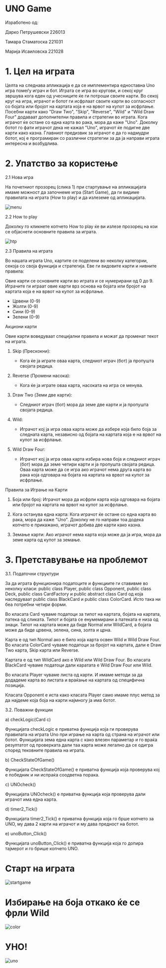 # UNO Game
Изработено од:

Дарко Петрушевски 226013

Тамара Стаматоска 221031

Марија Исаиловска 221028

# 1.	Цел на играта
Целта на следнава апликација е да се имплементира едноставна Uno игра помеѓу играч и бот. Играта се игра во кругови, и секој круг звршува кога еден од учесниците ќе ги потроши своите карти. 
Во секој круг на игра, играчот и ботот ги исфрлаат своите карти во согласност со бојата или бројот на картата која е на врвот на купот за исфрлање. Посебни карти како "Draw Two", "Skip", "Reverse", "Wild" и "Wild Draw Four" додаваат дополнителни правила и стратегии во играта. Кога играчот ќе остане со една карта во рака, мора да каже "Uno". Доколку ботот го фати играчот дека не кажал "Uno", играчот ќе подигне две карти како казна.
Главниот предизвик за играчот е да го надмудри ботот, кој е програмиран со различни стратегии за да ја направи играта интересна и возбудлива.

# 2.	Упатство за користење
  2.1 Нова игра
  
  На почетниот прозорец (слика 1) при стартување на апликацијата имаме можност да започнеме игра (Start Game), да ги видиме правилата на играта (How to play) и да излеземе од апликацијата.
  
![menu](https://github.com/Skadare/UNO_game/assets/139159619/9564da71-df53-4bc7-8206-de2abc606a91)

  2.2 How to play
  
  Доколку го кликнете копчето How to play ќе ви излезе прозорец на кои се објаснети основните правила за играта.	
  
  ![htp](https://github.com/Skadare/UNO_game/assets/139159619/a48fb214-3f7a-48cb-9468-c98a95fbb46f)

  2.3 Правила на играта
  
  Во нашата играта Uno, картите се поделени во неколку категории, секоја со своја функција и стратегија. Еве ги видовите карти и нивните правила:
  
  Овие карти се основните карти во играта и се нумерирани од 0 до 9.    Играчите ги играат овие карти врз основа на бојата или бројот на картата која е на врвот на купот за исфрлање.
  
  -	Црвени (0-9)
  -	Жолти (0-9)
  -	Сини (0-9)
  -	Зелени (0-9)

  Акциони карти

  Овие карти воведуваат специјални правила и можат да променат текот на играта.
  
1.	Skip (Прескокни):
     
    -	Кога ќе ја играте оваа карта, следниот играч (бот) ја пропушта својата редица.
3.	Reverse (Промени насока):
   	
    -	Кога ќе ја играте оваа карта, насоката на игра се менува.
4.	Draw Two (Земи две карти):
   	
    -	Следниот играч (бот) мора да земе две карти и ја пропушта својата редица.
5.	Wild:
   	
    -	Играчот кој ја игра оваа карта може да избере која било боја за следната карта, независно од бојата на картата која е на врвот на купот за исфрлање.
6.	Wild Draw Four:
   	
    -	Играчот кој ја игра оваа карта избира нова боја и следниот играч (бот) мора да земе четири карти и ја пропушта својата редица. Оваа карта може да се игра ако играчот нема друга карта во рака која одговара на бојата на картата на врвот на купот за исфрлање.


Правила за Играње на Карти

  1.	Боја или број: Играчот мора да исфрли карта која одговара на бојата или бројот на картата на врвот на купот за исфрлање.
     
  2.	Кога останува една карта: Кога играчот ќе остане со една карта во рака, мора да каже "Uno". Доколку не го направи тоа додека копчето е прикажано, играчот добива две карти како казна.
     
  3.	Земање карти: Ако играчот нема карта која може да ја игра, мора да земе карта од купот за земање. 

# 3. Претставување на проблемот

3.1.	Податочни структури

  За да играта функционира податоците и функциите ги ставивме во неколку класи: public class Player, public class Opponent, public class Deck, public class CardFactory и public abstract class Card од која наследуваат public class BlackCard и public class ColorCard. Исто така ни беа потребни четири форми.
  
Во класата Card чуваме податоци за типот на картата, бојата на картата, патека од    сликата. Типот и бојата се енумемирани а патеката е низа од знаци. Типот на картата може да биде Normal или WildCard, а бојата може да биде црвена, зелена, сина, золта и црна.

Карта е од тип Normal ако е било која карта освен Wild и Wild Draw Four. Во класата ColorCard чуваме податоци за бројот на картата, дали е Draw Two карта, Skip карта или Reverse.

Картата е од тип WildCard ако е Wild или Wild Draw Four. Во класата BlackCard чуваме податоци дали каратата е Wild Draw Four или Wild.

Во класата Player чуваме листа од карти. И имаме методи за да додадеме карта во листата и враќање на картата од специфична позиција.

Класата Opponent е иста како класата Player само имаме плус метод за да најдеме која боја на карти најмногу ја има ботот.


3.2.	Поважни функции

  a)	 checkLogic(Card c)  
  
  Функцијата checkLogic е приватна функција која ги проверува правилата на играта Uno при играње на карта од страна на играчот или ботот. Функцијата зема една карта c како влезен параметар и го враќа резултатот од проверката дали таа карта може легално да се одигра според тековните правила на играта.
  
  b)	CheckStateOfGame()
  
  Функцијата CheckStateOfGame() е приватна функција која проверува кој е победник и ни испраќа соодветна порака.

  c)	UNOcheck()
  
  Функцијата  UNOcheck() е приватна функција која проверува дали играчот има една карта.
  
  d)	timer2_Tick()
  
  Функцијата timer2_Tick() е приватна функција која го брше копчето за UNO, му дава 2 карти на играчот и му дава предност на ботот.

  e)	unoButton_Click()
  
  Функцијата unoButton_Click() е приватна функција која го допира тајмерот и го брише копчето UNO.


# Старт на играта

![startgame](https://github.com/Skadare/UNO_game/assets/139159619/4f4bdb04-d389-4bae-beb4-8ddce833a26c)

# Избирање на боја откако ќе се фрли Wild

![color](https://github.com/Skadare/UNO_game/assets/139159619/1c8cca3f-f6f3-40ef-b221-644740402354)

# УНО!

![uno](https://github.com/Skadare/UNO_game/assets/139159619/a5ff4d77-beec-4a6c-9b4e-ba418318d349)




  
